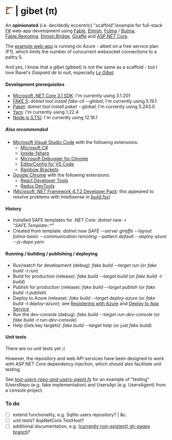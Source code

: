 # ![gibet](https://raw.githubusercontent.com/aornota/gibet/master/src/ui/public/gibet-24x24.png) | gibet (π)

An **opinionated** (i.e. decidedly eccentric) "scaffold"/example for full-stack [F#](http://fsharp.org/) web-app development using [Fable](http://fable.io/),
[Elmish](https://elmish.github.io/), [Fulma](https://github.com/Fulma/Fulma/) / [Bulma](https://bulma.io/), [Fable.Remoting](https://github.com/Zaid-Ajaj/Fable.Remoting/),
[Elmish.Bridge](https://github.com/Nhowka/Elmish.Bridge/), [Giraffe](https://github.com/giraffe-fsharp/Giraffe/) and [ASP.NET Core](https://docs.microsoft.com/en-us/aspnet/core/).

The [example web-app](https://gibet.azurewebsites.net/) is running on Azure - albeit on a free service plan (F1), which limits the number of concurrent websocket connections to a
paltry 5.

And yes, I know that a _gibet_ (gibbet) is not the same as a scaffold - but I love Ravel's _Gaspard de la nuit_, especially _[Le Gibet](https://www.youtube.com/watch?v=vRQF490yyAY/)_.

#### Development prerequisites

- [Microsoft .NET Core 3.1 SDK](https://dotnet.microsoft.com/download/dotnet-core/3.1/): I'm currently using 3.1.201
- [FAKE 5](https://fake.build/): _dotnet tool install fake-cli --global_; I'm currently using 5.19.1
- [Paket](https://fsprojects.github.io/Paket/): _dotnet tool install paket --global_; I'm currently using 5.243.0
- [Yarn](https://yarnpkg.com/lang/en/docs/install/): I'm currently using 1.22.4
- [Node.js (LTS)](https://nodejs.org/en/download/): I'm currently using 12.16.1

##### Also recommended

- [Microsoft Visual Studio Code](https://code.visualstudio.com/download/) with the following extensions:
    - [Microsoft C#](https://marketplace.visualstudio.com/items?itemName=ms-vscode.csharp)
    - [Ionide-fsharp](https://marketplace.visualstudio.com/items?itemName=ionide.ionide-fsharp)
    - [Microsoft Debugger for Chrome](https://marketplace.visualstudio.com/items?itemName=msjsdiag.debugger-for-chrome)
    - [EditorConfig for VS Code](https://marketplace.visualstudio.com/items?itemName=editorconfig.editorconfig)
    - [Rainbow Brackets](https://marketplace.visualstudio.com/items?itemName=2gua.rainbow-brackets)
- [Google Chrome](https://www.google.com/chrome/) with the following extensions:
    - [React Developer Tools](https://chrome.google.com/webstore/detail/react-developer-tools/fmkadmapgofadopljbjfkapdkoienihi/)
    - [Redux DevTools](https://chrome.google.com/webstore/detail/redux-devtools/lmhkpmbekcpmknklioeibfkpmmfibljd/)
- ([Microsoft .NET Framework 4.7.2 Developer Pack](https://dotnet.microsoft.com/download/dotnet-framework/net472/): this appeared to resolve problems with Intellisense in
_[build.fsx](https://github.com/aornota/gibet/blob/master/build.fsx)_)

#### History

- Installed SAFE templates for .NET Core: _dotnet new -i "SAFE.Template::*"_
- Created from template: _dotnet new SAFE --server giraffe --layout fulma-basic --communication remoting --pattern default --deploy azure --js-deps yarn_

#### Running / building / publishing / deploying

- Run/watch for development (debug): _fake build --target run_ (or _fake build -t run_)
- Build for production (release): _fake build --target build_ (or _fake build -t build_)
- Publish for production (release): _fake build --target publish_ (or _fake build -t publish_)
- Deploy to Azure (release): _fake build --target deploy-azure_ (or _fake build -t deploy-azure_);
see [Registering with Azure](https://safe-stack.github.io/docs/template-azure-registration/) and [Deploy to App Service](https://safe-stack.github.io/docs/template-appservice/)
- Run the dev-console (debug): _fake build --target run-dev-console_ (or _fake build -t run-dev-console_)
- Help (lists key targets): _fake build --target help_ (or just _fake build_)

#### Unit tests

There are no unit tests yet ;(

However, the repository and web API services have been designed to work with ASP.NET Core dependency injection, which should also facilitate unit testing.

See _[test-users-repo-and-users-agent.fs](https://github.com/aornota/gibet/blob/master/src/dev-console/test-users-repo-and-users-agent.fs)_ for an example of "testing" IUsersRepo
(e.g. fake implementation) and UsersApi (e.g. UsersAgent) from a console project.

### To do

- [ ] extend functionality, e.g. Sqlite users repository? | &c.
- [ ] unit tests? AspNetCore.TestHost?
- [ ] additional documentation, e.g. [(currently non-existent) gh-pages branch](https://aornota.github.io/gibet/)?
